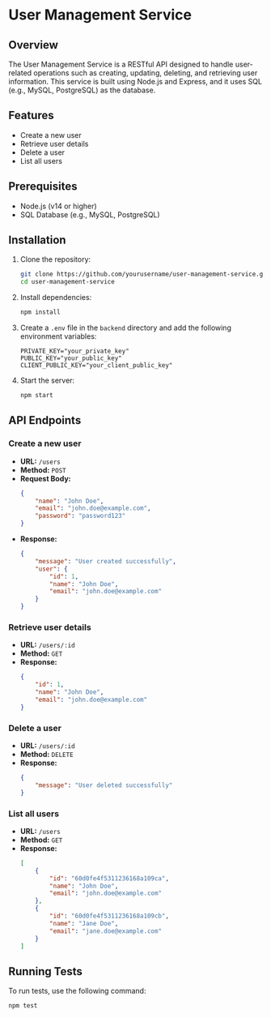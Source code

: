 # User Management Service

## Overview
The User Management Service is a RESTful API designed to handle user-related operations such as creating, updating, deleting, and retrieving user information. This service is built using Node.js and Express, and it uses SQL (e.g., MySQL, PostgreSQL) as the database.

## Features
- Create a new user
- Retrieve user details
- Delete a user
- List all users

## Prerequisites
- Node.js (v14 or higher)
- SQL Database (e.g., MySQL, PostgreSQL)

## Installation

1. Clone the repository:
    ```sh
    git clone https://github.com/yourusername/user-management-service.git
    cd user-management-service
    ```

2. Install dependencies:
    ```sh
    npm install
    ```

3. Create a `.env` file in the `backend` directory and add the following environment variables:
    ```env
    PRIVATE_KEY="your_private_key"
    PUBLIC_KEY="your_public_key"
    CLIENT_PUBLIC_KEY="your_client_public_key"
    ```

4. Start the server:
    ```sh
    npm start
    ```

## API Endpoints

### Create a new user
- **URL:** `/users`
- **Method:** `POST`
- **Request Body:**
    ```json
    {
        "name": "John Doe",
        "email": "john.doe@example.com",
        "password": "password123"
    }
    ```
- **Response:**
    ```json
    {
        "message": "User created successfully",
        "user": {
            "id": 1,
            "name": "John Doe",
            "email": "john.doe@example.com"
        }
    }
    ```

### Retrieve user details
- **URL:** `/users/:id`
- **Method:** `GET`
- **Response:**
    ```json
    {
        "id": 1,
        "name": "John Doe",
        "email": "john.doe@example.com"
    }
    ```

### Delete a user
- **URL:** `/users/:id`
- **Method:** `DELETE`
- **Response:**
    ```json
    {
        "message": "User deleted successfully"
    }
    ```

### List all users
- **URL:** `/users`
- **Method:** `GET`
- **Response:**
    ```json
    [
        {
            "id": "60d0fe4f5311236168a109ca",
            "name": "John Doe",
            "email": "john.doe@example.com"
        },
        {
            "id": "60d0fe4f5311236168a109cb",
            "name": "Jane Doe",
            "email": "jane.doe@example.com"
        }
    ]
    ```

## Running Tests
To run tests, use the following command:
```sh
npm test
```
